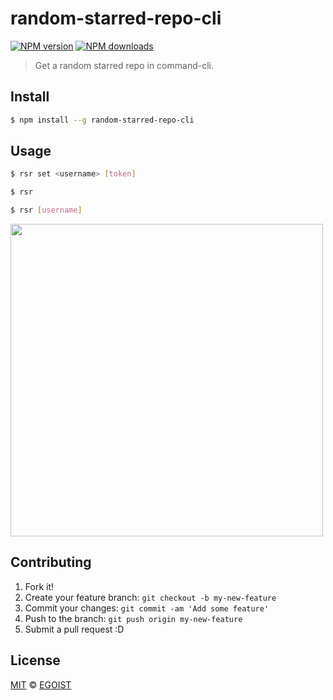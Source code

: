 # random-starred-repo-cli

[![NPM version](https://img.shields.io/npm/v/random-starred-repo-cli.svg?style=flat-square)](https://npmjs.com/package/random-starred-repo-cli) [![NPM downloads](https://img.shields.io/npm/dm/random-starred-repo-cli.svg?style=flat-square)](https://npmjs.com/package/random-starred-repo-cli)

> Get a random starred repo in command-cli.

## Install

```bash
$ npm install --g random-starred-repo-cli
```

## Usage

```bash
$ rsr set <username> [token]

$ rsr

$ rsr [username]
```

<img src="https://ooo.0o0.ooo/2016/09/09/57d278be62130.png" width="500"/>

## Contributing

1. Fork it!
2. Create your feature branch: `git checkout -b my-new-feature`
3. Commit your changes: `git commit -am 'Add some feature'`
4. Push to the branch: `git push origin my-new-feature`
5. Submit a pull request :D

## License

[MIT](https://egoist.mit-license.org/) © [EGOIST](https://github.com/egoist)
